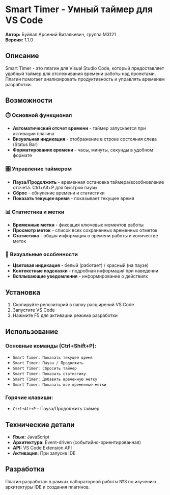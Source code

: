 # Smart Timer - Умный таймер для VS Code

**Автор:** Буйвал Арсений Витальевич, группа M3121  
**Версия:** 1.1.0

## Описание

Smart Timer - это плагин для Visual Studio Code, который предоставляет удобный таймер для отслеживания времени работы над проектами. Плагин помогает анализировать продуктивность и управлять временем разработки.

## Возможности

### ⏱️ Основной функционал
- **Автоматический отсчет времени** - таймер запускается при активации плагина
- **Визуальная индикация** - отображение в строке состояния слева (Status Bar)
- **Форматирование времени** - часы, минуты, секунды в удобном формате

### 🎛️ Управление таймером
- **Пауза/Продолжить** - временная остановка таймера/возобновление отсчета. Ctrl+Alt+P для быстрой паузы
- **Сброс** - обнуление времени и статистики
- **Показать текущее время** - показывает текущее время

### 📊 Статистика и метки
- **Временные метки** - фиксация ключевых моментов работы
- **Просмотр меток** - список всех сохраненных временных отметок
- **Статистика** - общая информация о времени работы и количестве меток

### 🎨 Визуальные особенности
- **Цветовая индикация** - белый (работает) / красный (на паузе)
- **Контекстные подсказки** - подробная информация при наведении
- **Всплывающие уведомления** - информирование о действиях

## Установка

1. Скопируйте репозиторий в папку расширений VS Code
2. Запустите VS Code
3. Нажмите F5 для активации режима разработки

## Использование

### Основные команды (Ctrl+Shift+P):
- `Smart Timer: Показать текущее время`
- `Smart Timer: Пауза / Продолжить` 
- `Smart Timer: Сбросить таймер`
- `Smart Timer: Показать статистику`
- `Smart Timer: Добавить временную метку`
- `Smart Timer: Показать все временные метки`

### Горячие клавиши:
- `Ctrl+Alt+P` - Пауза/Продолжить таймер

## Технические детали

- **Язык:** JavaScript
- **Архитектура:** Event-driven (событийно-ориентированная)
- **API:** VS Code Extension API
- **Активация:** При запуске IDE

## Разработка

Плагин разработан в рамках лабораторной работы №3 по изучению архитектуры IDE и создания плагинов.